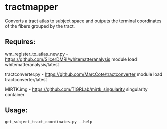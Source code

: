 # tractmapper

Converts a tract atlas to subject space and outputs the terminal coordinates of the fibers grouped by the tract.

## Requires:
wm_register_to_atlas_new.py -   https://github.com/SlicerDMRI/whitematteranalysis
                                module load whitematteranalysis/latest

tractconverter.py           -   https://github.com/MarcCote/tractconverter
                                module load tractconverter/latest

MIRTK.img                   -   https://github.com/TIGRLab/mirtk_singularity
                                singularity container

## Usage:

`get_subject_tract_coordinates.py --help`
